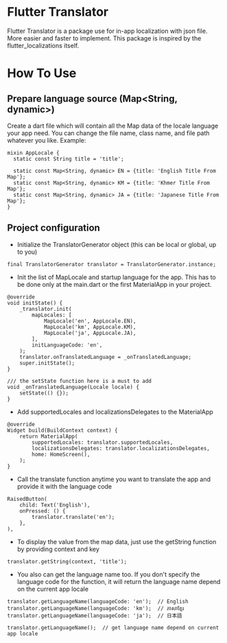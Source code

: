 # Flutter Translator
Flutter Translator is a package use for in-app localization with json file. 
More easier and faster to implement. This package is inspired by the 
flutter_localizations itself.

# How To Use

## Prepare language source (Map<String, dynamic>)
Create a dart file which will contain all the Map data of the locale language your app need.
You can change the file name, class name, and file path whatever you like. Example:
```
mixin AppLocale {
  static const String title = 'title';

  static const Map<String, dynamic> EN = {title: 'English Title From Map'};
  static const Map<String, dynamic> KM = {title: 'Khmer Title From Map'};
  static const Map<String, dynamic> JA = {title: 'Japanese Title From Map'};
}

```

## Project configuration
* Initialize the TranslatorGenerator object (this can be local or global, up to you)
```
final TranslatorGenerator translator = TranslatorGenerator.instance;
```

* Init the list of MapLocale and startup language for the app.
This has to be done only at the main.dart or the first MaterialApp in your project.
```
@override
void initState() {
    _translator.init(
        mapLocales: [
            MapLocale('en', AppLocale.EN),
            MapLocale('km', AppLocale.KM),
            MapLocale('ja', AppLocale.JA),
        ],
        initLanguageCode: 'en',
    );
    translator.onTranslatedLanguage = _onTranslatedLanguage;
    super.initState();
}

/// the setState function here is a must to add
void _onTranslatedLanguage(Locale locale) {
    setState(() {});
}
```

* Add supportedLocales and localizationsDelegates to the MaterialApp
```
@override
Widget build(BuildContext context) {
    return MaterialApp(
        supportedLocales: translator.supportedLocales,
        localizationsDelegates: translator.localizationsDelegates,
        home: HomeScreen(),
    );
}
```

* Call the translate function anytime you want to translate the app and provide it with 
the language code
```
RaisedButton(
    child: Text('English'),
    onPressed: () {
        translator.translate('en');
    },
),
```

* To display the value from the map data, just use the getString function 
by providing context and key
```
translator.getString(context, 'title');
```

* You also can get the language name too. If you don't specify the language code for the function,
it will return the language name depend on the current app locale
```
translator.getLanguageName(languageCode: 'en');  // English
translator.getLanguageName(languageCode: 'km');  // ភាសាខ្មែរ
translator.getLanguageName(languageCode: 'ja');  // 日本語

translator.getLanguageName();  // get language name depend on current app locale
```